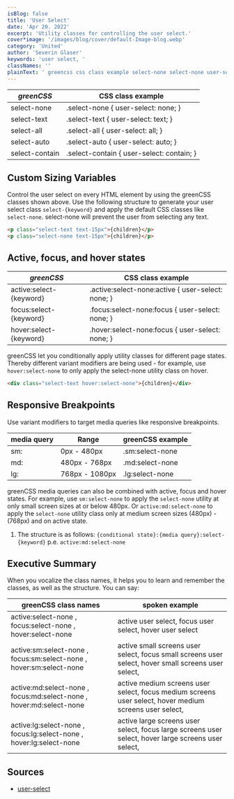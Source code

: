 ```yaml
---
isBlog: false
title: 'User Select'
date: 'Apr 20. 2022'
excerpt: 'Utility classes for controlling the user select.'
cover*image: '/images/blog/cover/default-Image-blog.webp'
category: 'United'
author: 'Severin Glaser'
keywords: 'user select, '
classNames: ''
plainText: ' greencss css class example select-none select-none user-select: none; select-text select-text user-select: text; select-all select-all user-select: all; select-auto select-auto user-select: auto; select-contain select-contain user-select: contain; custom sizing variables control the user select on every html element by using the greencss classes shown above use the following structure to generate your user select class `select keyword ` and apply the default css classes like `select-none` select-none will prevent the user from selecting any text  active focus and hover states greencss css class example active:select keyword active :select-none:active user-select: none; focus:select keyword focus :select-none:focus user-select: none; hover:select keyword hover :select-none:focus user-select: none; greencss let you conditionally apply utility classes for different page states thereby different variant modifiers are being used for example use `hover:select-none` to only apply the select-none utility class on hover  responsive breakpoints use variant modifiers to target media queries like responsive breakpoints media query range greencss example sm: 0px 480px sm:select-none md: 480px 768px md:select-none lg: 768px 1080px lg:select-none greencss media queries can also be combined with active focus and hover states for example use `sm:select-none` to apply the `select-none` utility at only small screen sizes at or below 480px or `active:md:select-none` to apply the `select-none` utility class only at medium screen sizes 480px 768px and on active state 1 the structure is as follows: ` conditional state : media query :select keyword ` p e `active:md:select-none` executive summary when you vocalize the class names it helps you to learn and remember the classes as well as the structure you can say: greencss class names spoken example active:select-none focus:select-none hover:select-none active user select focus user select hover user select active:sm:select-none focus:sm:select-none hover:sm:select-none active small screens user select focus small screens user select hover small screens user select active:md:select-none focus:md:select-none hover:md:select-none active medium screens user select focus medium screens user select hover medium screens user select active:lg:select-none focus:lg:select-none hover:lg:select-none active large screens user select focus large screens user select hover large screens user select sources user-select https: developer mozilla org en-us docs web css user-select '
---
```


| _greenCSS_     | CSS class example                         |
| -------------- | ----------------------------------------- |
| select-none    | .select-none { user-select: none; }       |
| select-text    | .select-text { user-select: text; }       |
| select-all     | .select-all { user-select: all; }         |
| select-auto    | .select-auto { user-select: auto; }       |
| select-contain | .select-contain { user-select: contain; } |

## Custom Sizing Variables

Control the user select on every HTML element by using the greenCSS classes shown above. Use the following structure to generate your user select class `select-{keyword}` and apply the default CSS classes like `select-none`. select-none will prevent the user from selecting any text.

```html
<p class="select-text text-15px">{children}</p>
<p class="select-none text-15px">{children}</p>
```

## Active, focus, and hover states

| _greenCSS_              | CSS class example                                  |
| ----------------------- | -------------------------------------------------- |
| active:select-{keyword} | .active\:select-none:active { user-select: none; } |
| focus:select-{keyword}  | .focus\:select-none:focus { user-select: none; }   |
| hover:select-{keyword}  | .hover\:select-none:focus { user-select: none; }   |

greenCSS let you conditionally apply utility classes for different page states. Thereby different variant modifiers are being used - for example, use `hover:select-none` to only apply the select-none utility class on hover.

```html
<div class="select-text hover:select-none">{children}</div>
```

## Responsive Breakpoints

Use variant modifiers to target media queries like responsive breakpoints.

| media query | Range          | greenCSS example |
| ----------- | -------------- | ---------------- |
| sm:         | 0px - 480px    | .sm:select-none  |
| md:         | 480px - 768px  | .md:select-none  |
| lg:         | 768px - 1080px | .lg:select-none  |

greenCSS media queries can also be combined with active, focus and hover states. For example, use `sm:select-none` to apply the `select-none` utility at only small screen sizes at or below 480px. Or `active:md:select-none` to apply the `select-none` utility class only at medium screen sizes (480px) - (768px) and on active state.

1. The structure is as follows: `{conditional state}:{media query}:select-{keyword}` p.e. `active:md:select-none`

## Executive Summary

When you vocalize the class names, it helps you to learn and remember the classes, as well as the structure. You can say:

| greenCSS class names                                                | spoken example                                                                                         |
| ------------------------------------------------------------------- | ------------------------------------------------------------------------------------------------------ |
| active:select-none , focus:select-none , hover:select-none          | active user select, focus user select, hover user select                                               |
| active:sm:select-none , focus:sm:select-none , hover:sm:select-none | active small screens user select, focus small screens user select, hover small screens user select,    |
| active:md:select-none , focus:md:select-none , hover:md:select-none | active medium screens user select, focus medium screens user select, hover medium screens user select, |
| active:lg:select-none , focus:lg:select-none , hover:lg:select-none | active large screens user select, focus large screens user select, hover large screens user select,    |

## Sources

- [user-select](https://developer.mozilla.org/en-US/docs/Web/CSS/user-select)
